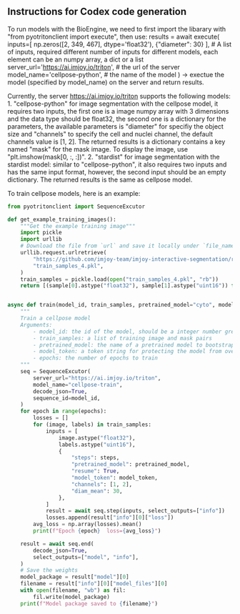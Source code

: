 ## Instructions for Codex code generation

To run models with the BioEngine, we need to first import the libarary with "from pyotritonclient import execute", then use:
results = await execute(
    inputs=[
        np.zeros([2, 349, 467], dtype='float32'),
        {"diameter": 30}
    ], # A list of inputs, required different number of inputs for different models, each element can be an numpy array, a dict or a list
    server_url='https://ai.imjoy.io/triton', # the url of the server
    model_name='cellpose-python', # the name of the model
    ) -> exectue the model (specified by model_name) on the server and return results.

Currently, the server https://ai.imjoy.io/triton supports the following models:
    1. "cellpose-python" for image segmentation with the cellpose model, it requires two inputs, the first one is a image numpy array with 3 dimensions and the data type should be float32, the second one is a dictionary for the parameters, the available parameters is "diameter" for specifiy the object size and "channels" to specify the cell and nuclei channel, the default channels value is [1, 2]. The returned results is a dictionary contains a key named "mask" for the mask image. To display the image, use "plt.imshow(mask[0, :, :])".
    2. "stardist" for image segmentation with the stardist model: similar to "cellpose-python", it also requires two inputs and has the same input format, however, the second input should be an empty dictionary. The returned results is the same as cellpose model.

To train cellpose models, here is an example:

```python
from pyotritonclient import SequenceExcutor

def get_example_training_images():
    """Get the example training image"""
    import pickle
    import urllib
    # Download the file from `url` and save it locally under `file_name`:
    urllib.request.urlretrieve(
        "https://github.com/imjoy-team/imjoy-interactive-segmentation/releases/download/v0.1.0/train_samples_4.pkl",
        "train_samples_4.pkl",
    )
    train_samples = pickle.load(open("train_samples_4.pkl", "rb"))
    return [(sample[0].astype("float32"), sample[1].astype("uint16")) for sample in train_samples]


async def train(model_id, train_samples, pretrained_model="cyto", model_token=None, epochs=1, steps=1):
    """
    Train a cellpose model
    Arguments:
        - model_id: the id of the model, should be a integer number greater than 0
        - train_samples: a list of training image and mask pairs
        - pretrained_model: the name of a pretrained model to bootstrap the training data
        - model_token: a token string for protecting the model from overwritting by others
        - epochs: the number of epochs to train
    """
    seq = SequenceExcutor(
        server_url="https://ai.imjoy.io/triton",
        model_name="cellpose-train",
        decode_json=True,
        sequence_id=model_id, 
    )
    for epoch in range(epochs):
        losses = []
        for (image, labels) in train_samples:
            inputs = [
                image.astype("float32"),
                labels.astype("uint16"),
                {
                    "steps": steps,
                    "pretrained_model": pretrained_model,
                    "resume": True,
                    "model_token": model_token,
                    "channels": [1, 2],
                    "diam_mean": 30,
                },
            ]
            result = await seq.step(inputs, select_outputs=["info"])
            losses.append(result["info"][0]["loss"])
        avg_loss = np.array(losses).mean()
        print(f"Epoch {epoch}  loss={avg_loss}")

    result = await seq.end(
        decode_json=True,
        select_outputs=["model", "info"],
    )
    # Save the weights
    model_package = result["model"][0]
    filename = result["info"][0]["model_files"][0]
    with open(filename, "wb") as fil:
        fil.write(model_package)
    print(f"Model package saved to {filename}")
```